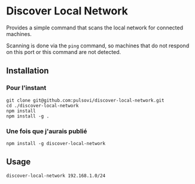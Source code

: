 # Discover Local Network

Provides a simple command that scans the local network for connected machines.

Scanning is done via the `ping` command, so machines that do not respond on this port or this command are not detected.

## Installation

### Pour l'instant

```shell
git clone git@github.com:pulsovi/discover-local-network.git
cd ./discover-local-network
npm install
npm install -g .
```

### Une fois que j'aurais publié

`npm install -g discover-local-network`

## Usage

`discover-local-network 192.168.1.0/24`
